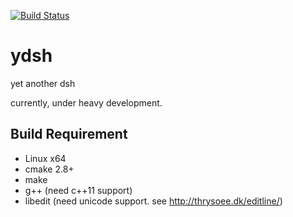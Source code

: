 [![Build Status](https://travis-ci.org/sekiguchi-nagisa/ydsh.svg?branch=master)](https://travis-ci.org/sekiguchi-nagisa/ydsh)

# ydsh
yet another dsh

currently, under heavy development.

## Build Requirement

* Linux x64
* cmake 2.8+
* make
* g++ (need c++11 support)
* libedit (need unicode support. see http://thrysoee.dk/editline/)
